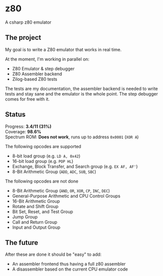 # z80
A csharp z80 emulator

## The project

My goal is to write a Z80 emulator that works in real time.

At the moment, I'm working in parallel on:

* Z80 Emulator & step debugger
* Z80 Assembler backend
* Zilog-based Z80 tests

The tests are my documentation, the assembler backend is needed to write tests and stay sane and the emulator is the whole point. The step debugger comes for free with it.

## Status

Progress: **3.4/11 (31%)**  
Coverage: **98.6%**  
Spectrum ROM: **Does not work**, runs up to address `0x0001` (`XOR A`)

The following opcodes are supported

* 8-bit load group (e.g. `LD A, 0x42`)
* 16-bit load group (e.g. `POP HL`)
* Exchange, Block Transfer, and Search group (e.g. `EX AF, AF'`)
* 8-Bit Arithmetic Group (`ADD`, `ADC`, `SUB`, `SBC`)

The following opcodes are not done

* 8-Bit Arithmetic Group (`AND`, `OR`, `XOR`, `CP`, `INC`, `DEC`)
* General-Purpose Arithmetic and CPU Control Groups
* 16-Bit Arithmetic Group
* Rotate and Shift Group
* Bit Set, Reset, and Test Group
* Jump Group
* Call and Return Group
* Input and Output Group

## The future

After these are done it should be "easy" to add:

* An assembler frontend thus having a full z80 assembler
* A disassembler based on the current CPU emulator code